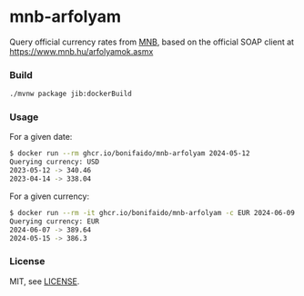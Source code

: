 # mnb-arfolyam

Query official currency rates from [MNB](https://www.mnb.hu/), based on the official SOAP client at https://www.mnb.hu/arfolyamok.asmx

### Build
```bash
./mvnw package jib:dockerBuild
```

### Usage

For a given date:

```bash
$ docker run --rm ghcr.io/bonifaido/mnb-arfolyam 2024-05-12
Querying currency: USD
2023-05-12 -> 340.46
2023-04-14 -> 338.04
```

For a given currency:

```bash
$ docker run --rm -it ghcr.io/bonifaido/mnb-arfolyam -c EUR 2024-06-09
Querying currency: EUR
2024-06-07 -> 389.64
2024-05-15 -> 386.3
```

### License
MIT, see [LICENSE](LICENSE).
